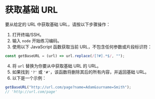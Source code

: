 # 获取基础 URL

要从给定的 URL 中获取基础 URL，请按以下步骤操作：

1. 打开终端/SSH。
2. 输入 `node` 开始练习编码。
3. 使用以下 JavaScript 函数获取当前 URL，不包含任何参数或片段标识符：

```js
const getBaseURL = (url) => url.replace(/[?#].*$/, "");
```

4. 将 `url` 替换为你要从中获取基础 URL 的 URL。
5. 如果找到 `'?'` 或 `'#'`，该函数将删除其后的所有内容，并返回基础 URL。
6. 以下是一个示例：

```js
getBaseURL("http://url.com/page?name=Adam&surname=Smith");
// 'http://url.com/page'
```
